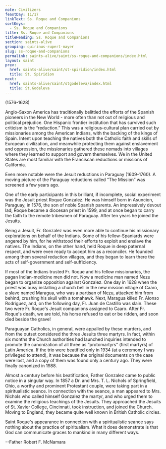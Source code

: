 ```yaml
---
note: Civilizers
feastDay: 11/17
linkText: Ss. Roque and Companions
sortKeys:
  - Ss. Roque and Companions
title: Ss. Roque and Companions
titleHeading: Ss. Roque and Companions
section: saints-alive
grouping: quirinus-rupert-mayer
slug: ss-roque-and-companions
permalink: saints-alive/saint/ss-roque-and-companions/index.html
layout: saint
prev:
  href: saints-alive/saint/st-spiridion/index.html
  title: St. Spiridion
next:
  href: saints-alive/saint/stgodeleva/index.html
  title: St.Godeleva
---
```

(1576-1628)

Anglo-Saxon America has traditionally belittled the efforts of the Spanish pioneers in the New World - more often than not out of religious and political prejudice. One Hispanic frontier institution that has survived such criticism is the “reduction.” This was a religious-cultural plan carried out by missionaries among the American Indians, with the backing of the kings of Spain. Intent upon teaching the natives both the Catholic faith and skills of European civilization, and meanwhile protecting them against enslavement and oppression, the missionaries gathered these nomads into villages where they learned to support and govern themselves. We in the United States are most familiar with the Franciscan reductions or missions of California.

Even more notable were the Jesuit reductions in Paraguay (1609-1760). A moving picture of the Paraguay reductions called “The Mission” was screened a few years ago.

One of the early participants in this brilliant, if incomplete, social experiment was the Jesuit priest Roque Gonzalez. He was himself born in Asuncion, Paraguay, in 1576, the son of noble Spanish parents. An impressively devout lad, Roque became a diocesan priest in 1599, and at once began to carry the faith to the remote tribesmen of Paraguay. After ten years he joined the Jesuits.

Being a Jesuit, Fr. Gonzalez was even more able to continue his missionary explorations on behalf of the Indians. Some of his fellow-Spaniards were angered by him, for he withstood their efforts to exploit and enslave the natives. The Indians, on the other hand, held Roque in deep paternal respect, and were even ready to accept him as a reconciler. He founded among them several reduction villages, and they began to learn there the acts of self-government and self-sufficiency.

If most of the Indians trusted Fr. Roque and his fellow missionaries, the pagan Indian-medicine men did not. Now a medicine man named Nezu began to organize opposition against Gonzalez. One day in 1628 when the priest was busy installing a church bell in the new mission village of Caaro, a slave named Maragua, who was a partisan of Nezu, attacked him from behind, crushing his skull with a tomahawk. Next, Maragua killed Fr. Alonso Rodriguez, and, on the following day, Fr. Juan de Castillo was slain. These two were Fr. Roque's Jesuit companions assigned to Caaro. After Fr. Roque's death, we are told, his horse refused to eat or be ridden, and soon died beside the grave!

Paraguayan Catholics, in general, were appalled by these murders, and from the outset considered the three Jesuits three martyrs. In fact, within six months the Church authorities had launched inquiries intended to promote the canonization of all three as “protomartyrs” (first martyrs) of Latin America. If the trio were beatified only in 1934 (at a ceremony I was privileged to attend), it was because the original documents on the case were lost, and a copy of them was found only a century ago. They were finally canonized in 1988.

Almost a century before his beatification, Father Gonzalez came to public notice in a singular way. In 1857 a Dr. and Mrs. T. L. Nichols of Springfield, Ohio, a worthy and prominent Protestant couple, were taking part in a spiritualistic seance. In connection with the seance, a man appeared to Mrs. Nichols who called himself Gonzalez the martyr, and who urged them to examine the religious teachings of the Jesuits. They approached the Jesuits of St. Xavier College, Cincinnati, took instruction, and joined the Church. Moving to England, they became quite well known in British Catholic circles.

Saint Roque's appearance in connection with a spiritualistic seance says nothing about the practice of spiritualism. What it does demonstrate is that God can communicate graces to mankind in many different ways.

\--Father Robert F. McNamara